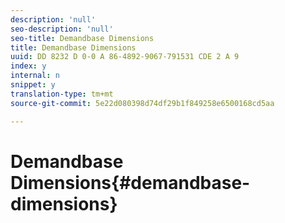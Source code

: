 ```yaml
---
description: 'null'
seo-description: 'null'
seo-title: Demandbase Dimensions
title: Demandbase Dimensions
uuid: DD 8232 D 0-0 A 86-4892-9067-791531 CDE 2 A 9
index: y
internal: n
snippet: y
translation-type: tm+mt
source-git-commit: 5e22d080398d74df29b1f849258e6500168cd5aa

---
```



# Demandbase Dimensions{#demandbase-dimensions}

